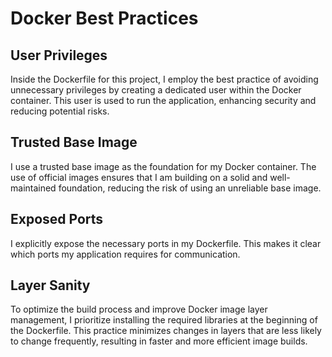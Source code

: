 # Docker Best Practices

## User Privileges

Inside the Dockerfile for this project, I employ the best practice of avoiding unnecessary privileges by creating a dedicated user within the Docker container. This user is used to run the application, enhancing security and reducing potential risks.

## Trusted Base Image

I use a trusted base image as the foundation for my Docker container. The use of official images ensures that I am building on a solid and well-maintained foundation, reducing the risk of using an unreliable base image.

## Exposed Ports

I explicitly expose the necessary ports in my Dockerfile. This makes it clear which ports my application requires for communication.

## Layer Sanity

To optimize the build process and improve Docker image layer management, I prioritize installing the required libraries at the beginning of the Dockerfile. This practice minimizes changes in layers that are less likely to change frequently, resulting in faster and more efficient image builds.
